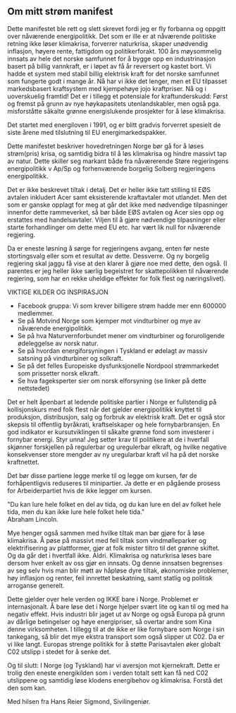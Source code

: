 ## Om mitt strøm manifest

Dette manifestet ble rett og slett skrevet fordi jeg er fly forbanna og oppgitt over nåværende energipolitikk.
Det som er ille er at nåværende politiske retning ikke løser klimakrisa, forverrer naturkrisa, 
skaper unødvendig inflasjon, høyere rente, fattigdom og politikerforakt. 100 års møysommelig innsats av hele det norske samfunnet
for å bygge opp en industrinasjon basert på billig vannkraft, er i løpet av få år reversert og kastet bort.
Vi hadde et system med stabil billig elektrisk kraft for det norske samfunnet som fungerte godt i mange år.
Nå har vi ikke det lenger, men et EU tilpasset markedsbasert kraftsystem med kjempehøye jojo kraftpriser.  Nå og i 
uoverskuelig framtid! Det er i tillegg et potensiale for kraftunderskudd: Først og fremst på grunn av nye høykapasitets utenlandskabler, 
men også pga. misforståtte såkalte grønne energislukende prosjekter for å løse klimakrisa.  

Det startet med energiloven i 1991, og er blitt gradvis forverret spesielt de siste årene med tilslutning til EU energimarkedspakker.

Dette manifestet beskriver hovedretningen Norge bør gå for å løses strøm(pris) krisa, og samtidig bidra til å løs
klimakrisa og hindre massivt tap av natur. Dette skiller seg markant både fra nåværerende
Støre regjeringens energipolitikk v Ap/Sp og forhenværende borgelig Solberg regjeringens energipolitikk.

Det er ikke beskrevet tiltak i detalj. Det er heller ikke tatt stilling til EØS avtalen inkludert Acer 
samt eksisterende kraftavtaler mot utlandet. Men det som er ganske opplagt for meg at går det ikke
med nødvendige tilpasninger innenfor dette rammeverket, så bør både EØS avtalen og Acer sies opp og erstattes med
handelsavtaler. Viljen til å gjøre nødvendige tilpasninger eller starte forhandlinger om dette med EU etc. har vært
lik null for nåværende regjering. 

Da er eneste løsning å sørge for regjeringens avgang, enten før neste
stortingsvalg eller som et resultat av dette. Dessverre. Og ny borgelig regjering skal jaggu få vise at den klarer å gjøre
noe med dette, den også. (I parentes er jeg heller ikke særlig begeistret for skattepolikken til nåværende regjering,
som har en rekke uheldige effekter for folk flest og næringslivet).

VIKTIGE KILDER OG INSPIRASJON

- Facebook gruppa: Vi som krever billigere strøm hadde mer enn 600000 medlemmer.
- Se på Motvind Norge som kjemper mot vindturbiner og mye av nåværende energipolitikk.
- Se på hva Naturvernforbundet mener om vindturbiner og foruroligende ødeleggelse av norsk natur.
- Se på hvordan energiforsyningen i Tyskland er ødelagt av massiv satsning på vindturbiner og solkraft.
- Se på det felles Europeiske dysfunksjonelle Nordpool strømmarkedet som prissetter norsk elkraft.
- Se hva fageksperter sier om norsk elforsyning (se linker på dette nettstedet)

Det er helt åpenbart at ledende politiske partier i Norge er fullstendig på kollisjonskurs med folk flest når det
gjelder energipolitikk knyttet til produksjon, distribusjon, salg og forbruk av elektrisk kraft. 
Det er også stor skepsis til offentlig byråkrati, kraftselskaper og hele fornybarbransjen. 
En god indikator er kursutviklingen til såkalte grønne fond som investerer i fornybar energi. Styr unna!
Jeg setter krav til politikere at de i hverfall skjønner forskjellen på regulerbar og uregulerbar elkraft,
og hvilke negative konsekvenser store mengder av ny uregularbar kraft vil ha på det norske kraftnettet.

Det bør disse partiene legge merke til og legge om kursen, før de forhåpentligvis reduseres til minipartier. 
Ja dette er en pågående prosess for Arbeiderpartiet hvis de ikke legger om kursen.   

"Du kan lure hele folket en del av tida, og du kan lure en del av folket hele tida, men du kan ikke lure hele folket hele tida."  
Abraham Lincoln.  

Mye henger også sammen med hvilke tiltak man bør gjøre for å løse klimakrisa. 
Å pøse på massivt med feil tiltak som vindmølleparker og elektrifisering av plattformer, 
gjør at  folk mister tiltro til det grønne skiftet. 
Og da går det i hvertfall ikke. Aldri. Klimakrisa og naturkrisa løses bare dersom hver enkelt av oss gjør en innsats.
Og denne innsatsen begrenses av seg selv hvis man blir møtt av håpløse dyre tiltak, økonomiske
problemer, høy inflasjon og renter, feil innrettet beskatning, samt statlig og politisk arroganse generelt.

Dette gjelder over hele verden og IKKE bare i Norge. Problemet er  internasjonalt. 
Å bare løse det i Norge hjelper svært lite og kan til og med ha negativ effekt.
Hvis industri blir jaget ut av Norge og også Europa på grunn av dårlige betingelser og høye energipriser,
så overtar andre som Kina denne virksomheten.  I tillegg til at de ikke er like fornybare som Norge i sin tankegang, 
så blir det mye ekstra transport som også slipper ut C02. Da er vi like langt. 
Europas strenge politikk for å støtte Parisavtalen øker globalt C02 utslipp i stedet for å senke det.

Og til slutt: I Norge (og Tyskland) har vi aversjon mot kjernekraft. Dette er trolig den eneste energikilden 
som i verden totalt sett  kan få  ned C02 utslippene og samtidig løse klodens energibehov og klimakrisa.
Forstå det den som kan.

Med hilsen fra Hans Reier Sigmond, Sivilingeniør.


